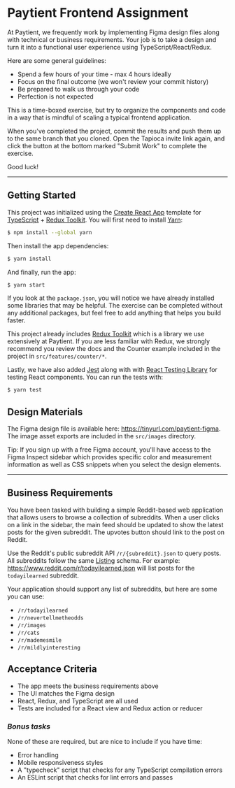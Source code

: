 # Paytient Frontend Assignment

At Paytient, we frequently work by implementing Figma design files along with
technical or business requirements. Your job is to take a design and turn it
into a functional user experience using TypeScript/React/Redux.

Here are some general guidelines:
- Spend a few hours of your time - max 4 hours ideally
- Focus on the final outcome (we won't review your commit history)
- Be prepared to walk us through your code
- Perfection is not expected

This is a time-boxed exercise, but try to organize the components and code
in a way that is mindful of scaling a typical frontend application.

When you've completed the project, commit the results and push them up to the
same branch that you cloned. Open the Tapioca invite link again, and click
the button at the bottom marked "Submit Work" to complete the exercise.

Good luck!

***

## Getting Started

This project was initialized using the [Create React App](https://github.com/facebook/create-react-app)
template for [TypeScript](https://typescriptlang.org/) + [Redux Toolkit](https://redux-toolkit.js.org/).
You will first need to install [Yarn](https://yarnpkg.com/):

```sh
$ npm install --global yarn
```

Then install the app dependencies:

```sh
$ yarn install
```

And finally, run the app:

```sh
$ yarn start
```

If you look at the `package.json`, you will notice we have already installed some
libraries that may be helpful. The exercise can be completed without any additional
packages, but feel free to add anything that helps you build faster.

This project already includes [Redux Toolkit](https://redux-toolkit.js.org/)
which is a library we use extensively at Paytient. If you are less familiar with
Redux, we strongly recommend you review the docs and the Counter example included
in the project in `src/features/counter/*`.

Lastly, we have also added [Jest](https://jestjs.io/) along with with
[React Testing Library](https://testing-library.com) for testing React components.
You can run the tests with:

```sh
$ yarn test
```
## Design Materials

The Figma design file is available here: https://tinyurl.com/paytient-figma. The
image asset exports are included in the `src/images` directory.

Tip: If you sign up with a free Figma account, you'll have access to the
Figma Inspect sidebar which provides specific color and measurement information
as well as CSS snippets when you select the design elements.

***

## Business Requirements

You have been tasked with building a simple Reddit-based web application that
allows users to browse a collection of subreddits. When a user clicks on a
link in the sidebar, the main feed should be updated to show the latest posts
for the given subreddit. The upvotes button should link to the post on Reddit.

Use the Reddit's public subreddit API `/r/{subreddit}.json` to query posts. All
subreddits follow the same [Listing](https://www.reddit.com/dev/api/#listings) schema.
For example: https://www.reddit.com/r/todayilearned.json will list posts for the
`todayilearned` subreddit.

Your application should support any list of subreddits, but here are some you can use:
- `/r/todayilearned`
- `/r/nevertellmetheodds`
- `/r/images`
- `/r/cats`
- `/r/mademesmile`
- `/r/mildlyinteresting`

## Acceptance Criteria

- The app meets the business requirements above
- The UI matches the Figma design
- React, Redux, and TypeScript are all used
- Tests are included for a React view and Redux action or reducer

### _Bonus tasks_

None of these are required, but are nice to include if you have time:

- Error handling
- Mobile responsiveness styles
- A "typecheck" script that checks for any TypeScript compilation errors
- An ESLint script that checks for lint errors and passes
